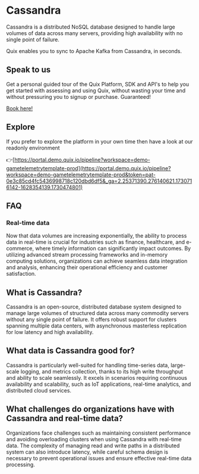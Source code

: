 <!-- START MARKDOWN -->
<!--[tech-name]-->
# Cassandra

<!--[ai-blurb-about-tech]-->
Cassandra is a distributed NoSQL database designed to handle large volumes of data across many servers, providing high availability with no single point of failure.

Quix enables you to sync to Apache Kafka <span id="to_or_from">from</span> <span id="techname">Cassandra</span>, in seconds.

## Speak to us

Get a personal guided tour of the Quix Platform, SDK and API's to help you get started with assessing and using Quix, without wasting your time and without pressuring you to signup or purchase. Guaranteed!

[Book here!](https://share.hsforms.com/1iW0TmZzKQMChk0lxd_tGiw4yjw2?__hstc=175542013.19c333c2ae8002be5fbc6a17a447e442.1730474801833.1730474801833.1730716142494.2&__hssc=175542013.2.1730716142494&__hsfp=3927774151)

## Explore

If you prefer to explore the platform in your own time then have a look at our readonly environment

👉[https://portal.demo.quix.io/pipeline?workspace=demo-gametelemetrytemplate-prod](https://portal.demo.quix.io/pipeline?workspace=demo-gametelemetrytemplate-prod&token=pat-0e3c85cd4fc5436998718c120dbd6df5&_ga=2.25371390.276140621.1730716142-1628354139.1730474801)

## FAQ

### Real-time data

Now that data volumes are increasing exponentially, the ability to process data in real-time is crucial for industries such as finance, healthcare, and e-commerce, where timely information can significantly impact outcomes. By utilizing advanced stream processing frameworks and in-memory computing solutions, organizations can achieve seamless data integration and analysis, enhancing their operational efficiency and customer satisfaction.

## What is <span id="techname">Cassandra</span>?

<!--[tech-seo-text]-->
Cassandra is an open-source, distributed database system designed to manage large volumes of structured data across many commodity servers without any single point of failure. It offers robust support for clusters spanning multiple data centers, with asynchronous masterless replication for low latency and high availability.

## What data is <span id="techname">Cassandra</span> good for?

<!--[tech-data-seo-text]-->
Cassandra is particularly well-suited for handling time-series data, large-scale logging, and metrics collection, thanks to its high write throughput and ability to scale seamlessly. It excels in scenarios requiring continuous availability and scalability, such as IoT applications, real-time analytics, and distributed cloud services.

## What challenges do organizations have with <span id="techname">Cassandra</span> and real-time data?

<!--[tech-challenges-seo-text]-->
Organizations face challenges such as maintaining consistent performance and avoiding overloading clusters when using Cassandra with real-time data. The complexity of managing read and write paths in a distributed system can also introduce latency, while careful schema design is necessary to prevent operational issues and ensure effective real-time data processing.
<!-- END MARKDOWN -->